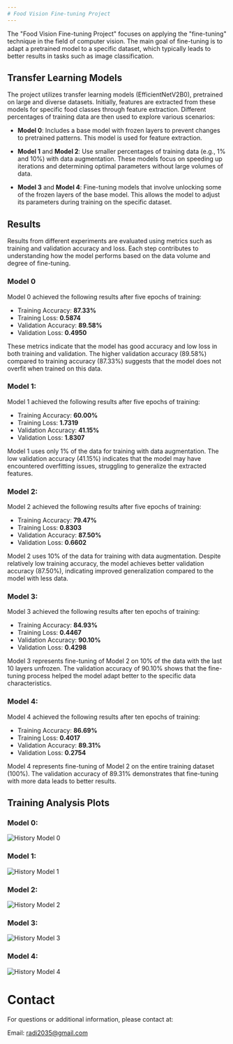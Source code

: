 ```yaml
---
# Food Vision Fine-tuning Project
---
```


The "Food Vision Fine-tuning Project" focuses on applying the "fine-tuning" technique in the field of computer vision. The main goal of fine-tuning is to adapt a pretrained model to a specific dataset, which typically leads to better results in tasks such as image classification.

## Transfer Learning Models

The project utilizes transfer learning models (EfficientNetV2B0), pretrained on large and diverse datasets. Initially, features are extracted from these models for specific food classes through feature extraction. Different percentages of training data are then used to explore various scenarios:

- **Model 0**: Includes a base model with frozen layers to prevent changes to pretrained patterns. This model is used for feature extraction.

- **Model 1** and **Model 2**: Use smaller percentages of training data (e.g., 1% and 10%) with data augmentation. These models focus on speeding up iterations and determining optimal parameters without large volumes of data.

- **Model 3** and **Model 4**: Fine-tuning models that involve unlocking some of the frozen layers of the base model. This allows the model to adjust its parameters during training on the specific dataset.

## Results

Results from different experiments are evaluated using metrics such as training and validation accuracy and loss. Each step contributes to understanding how the model performs based on the data volume and degree of fine-tuning.

### Model 0

Model 0 achieved the following results after five epochs of training:

- Training Accuracy: **87.33%**
- Training Loss: **0.5874**
- Validation Accuracy: **89.58%**
- Validation Loss: **0.4950**

These metrics indicate that the model has good accuracy and low loss in both training and validation. The higher validation accuracy (89.58%) compared to training accuracy (87.33%) suggests that the model does not overfit when trained on this data.

### Model 1:

Model 1 achieved the following results after five epochs of training:

- Training Accuracy: **60.00%**
- Training Loss: **1.7319**
- Validation Accuracy: **41.15%**
- Validation Loss: **1.8307**

Model 1 uses only 1% of the data for training with data augmentation. The low validation accuracy (41.15%) indicates that the model may have encountered overfitting issues, struggling to generalize the extracted features.

### Model 2:

Model 2 achieved the following results after five epochs of training:

- Training Accuracy: **79.47%**
- Training Loss: **0.8303**
- Validation Accuracy: **87.50%**
- Validation Loss: **0.6602**

Model 2 uses 10% of the data for training with data augmentation. Despite relatively low training accuracy, the model achieves better validation accuracy (87.50%), indicating improved generalization compared to the model with less data.

### Model 3:

Model 3 achieved the following results after ten epochs of training:

- Training Accuracy: **84.93%**
- Training Loss: **0.4467**
- Validation Accuracy: **90.10%**
- Validation Loss: **0.4298**

Model 3 represents fine-tuning of Model 2 on 10% of the data with the last 10 layers unfrozen. The validation accuracy of 90.10% shows that the fine-tuning process helped the model adapt better to the specific data characteristics.

### Model 4:

Model 4 achieved the following results after ten epochs of training:

- Training Accuracy: **86.69%**
- Training Loss: **0.4017**
- Validation Accuracy: **89.31%**
- Validation Loss: **0.2754**

Model 4 represents fine-tuning of Model 2 on the entire training dataset (100%). The validation accuracy of 89.31% demonstrates that fine-tuning with more data leads to better results.

## Training Analysis Plots

### Model 0: 
![History Model 0](images/history_model_0.png)


### Model 1:
![History Model 1](images/model_1_history.png)

### Model 2:
![History Model 2](images/model_2_histroy_plot.png)

### Model 3:
![History Model 3](images/Model_3_history_plot.png)

### Model 4:
![History Model 4](images/model_4_history_plot.png)

# Contact

For questions or additional information, please contact at:

Email: radi2035@gmail.com
